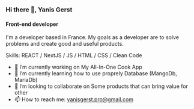 ### Hi there 👋, Yanis Gerst
#### Front-end developer
I'm a developer based in France. My goals as a developer are to solve problems and create good and useful products. 

Skills: REACT / NextJS / JS / HTML / CSS / Clean Code

- 🔭 I’m currently working on My All-In-One Cook App
- 🌱 I’m currently learning how to use proprely Database (MangoDb, MariaDb)
- 👯 I’m looking to collaborate on Some products that can bring value for other 
- 📫 How to reach me: yanisgerst.pro@gmail.com 




